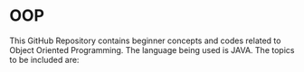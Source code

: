 # OOP

This GitHub Repository contains beginner concepts and codes related to Object Oriented Programming. The language being used is JAVA.
The topics to be included are:

